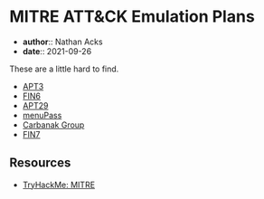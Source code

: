 # MITRE ATT&CK Emulation Plans

* **author**:: Nathan Acks  
* **date**:: 2021-09-26

These are a little hard to find.

* [APT3](https://attack.mitre.org/resources/adversary-emulation-plans/)
* [FIN6](https://github.com/center-for-threat-informed-defense/adversary_emulation_library/tree/master/fin6)
* [APT29](https://github.com/center-for-threat-informed-defense/adversary_emulation_library/tree/master/apt29)
* [menuPass](https://github.com/center-for-threat-informed-defense/adversary_emulation_library/blob/master/menuPass)
* [Carbanak Group](https://github.com/center-for-threat-informed-defense/adversary_emulation_library/blob/master/carbanak)
* [FIN7](https://github.com/center-for-threat-informed-defense/adversary_emulation_library/tree/master/fin7)

## Resources

* [TryHackMe: MITRE](tryhackme-mitre.md)
